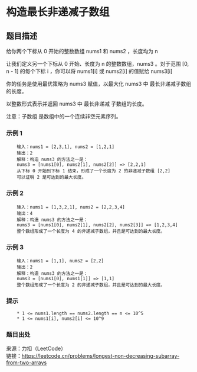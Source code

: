 # 构造最长非递减子数组

## 题目描述

给你两个下标从 0 开始的整数数组 nums1 和 nums2 ，长度均为 n

让我们定义另一个下标从 0 开始、长度为 n 的整数数组，nums3 。对于范围 [0, n - 1] 的每个下标 i ，你可以将 nums1[i] 或 nums2[i] 的值赋给 nums3[i]

你的任务是使用最优策略为 nums3 赋值，以最大化 nums3 中 最长非递减子数组 的长度。

以整数形式表示并返回 nums3 中 最长非递减 子数组的长度。

注意：子数组 是数组中的一个连续非空元素序列。

### 示例 1

```text
    输入：nums1 = [2,3,1], nums2 = [1,2,1]
    输出：2
    解释：构造 nums3 的方法之一是： 
    nums3 = [nums1[0], nums2[1], nums2[2]] => [2,2,1]
    从下标 0 开始到下标 1 结束，形成了一个长度为 2 的非递减子数组 [2,2]
    可以证明 2 是可达到的最大长度。
```

### 示例 2

```text
    输入：nums1 = [1,3,2,1], nums2 = [2,2,3,4]
    输出：4
    解释：构造 nums3 的方法之一是： 
    nums3 = [nums1[0], nums2[1], nums2[2], nums2[3]] => [1,2,3,4]
    整个数组形成了一个长度为 4 的非递减子数组，并且是可达到的最大长度。
```

### 示例 3

```text
    输入：nums1 = [1,1], nums2 = [2,2]
    输出：2
    解释：构造 nums3 的方法之一是： 
    nums3 = [nums1[0], nums1[1]] => [1,1] 
    整个数组形成了一个长度为 2 的非递减子数组，并且是可达到的最大长度。
```

### 提示

```text
    * 1 <= nums1.length == nums2.length == n <= 10^5
    * 1 <= nums1[i], nums2[i] <= 10^9
```

### 题目出处

来源：力扣（LeetCode）  
链接：<https://leetcode.cn/problems/longest-non-decreasing-subarray-from-two-arrays>
